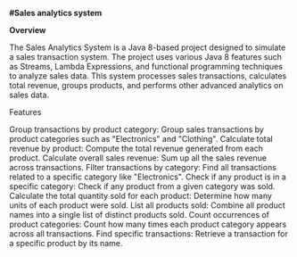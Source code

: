 **#Sales analytics system**

**Overview**

The Sales Analytics System is a Java 8-based project designed to simulate a sales transaction system. The project uses various Java 8 features such as Streams, Lambda Expressions, and functional programming techniques to analyze sales data. This system processes sales transactions, calculates total revenue, groups products, and performs other advanced analytics on sales data.

Features

Group transactions by product category: Group sales transactions by product categories such as "Electronics" and "Clothing".
Calculate total revenue by product: Compute the total revenue generated from each product.
Calculate overall sales revenue: Sum up all the sales revenue across transactions.
Filter transactions by category: Find all transactions related to a specific category like "Electronics".
Check if any product is in a specific category: Check if any product from a given category was sold.
Calculate the total quantity sold for each product: Determine how many units of each product were sold.
List all products sold: Combine all product names into a single list of distinct products sold.
Count occurrences of product categories: Count how many times each product category appears across all transactions.
Find specific transactions: Retrieve a transaction for a specific product by its name.
